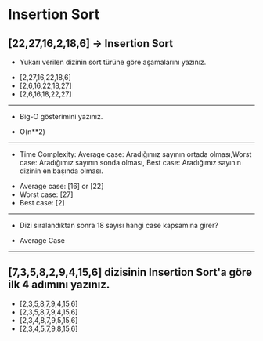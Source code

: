 # Insertion Sort

## [22,27,16,2,18,6] -> Insertion Sort

* Yukarı verilen dizinin sort türüne göre aşamalarını yazınız.
 
- [2,27,16,22,18,6]
- [2,6,16,22,18,27]
- [2,6,16,18,22,27]
 
---
* Big-O gösterimini yazınız.
- O(n**2)
---
* Time Complexity: Average case: Aradığımız sayının ortada olması,Worst case: Aradığımız sayının sonda olması, Best case: Aradığımız sayının dizinin en başında olması.

- Average case: [16] or [22]
- Worst case: [27]
- Best case: [2]
---
* Dizi sıralandıktan sonra 18 sayısı hangi case kapsamına girer? 
- Average Case
---


## [7,3,5,8,2,9,4,15,6] dizisinin Insertion Sort'a göre ilk 4 adımını yazınız.

- [2,3,5,8,7,9,4,15,6]
- [2,3,5,8,7,9,4,15,6]
- [2,3,4,8,7,9,5,15,6]
- [2,3,4,5,7,9,8,15,6]